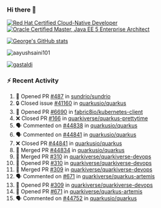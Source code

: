 ### Hi there 👋

<!--START_SECTION:badges-->
[![Red Hat Certified Cloud-Native Developer](https://images.credly.com/size/110x110/images/12ef4e4e-3d8d-4caf-9ab1-858c5bcb9619/image.png)](http://www.credly.com/badges/b6402e31-0894-48e6-b488-e2e551dcc809 "Red Hat Certified Cloud-Native Developer")
[![Oracle Certified Master, Java EE 5 Enterprise Architect](https://images.credly.com/size/110x110/images/1fa3549c-674c-4779-b3d6-d7d64eac2c23/Oracle-Certification-badge_OC-Master.png)](http://www.credly.com/badges/2565574e-b81d-410e-ab7d-24666ddcbe00 "Oracle Certified Master, Java EE 5 Enterprise Architect")
<!--END_SECTION:badges-->

[![George's GitHub stats](https://github-readme-stats.vercel.app/api?username=gastaldi&show=reviews,prs_merged&hide=contribs,prs&theme=transparent&show_icons=true)](https://github.com/anuraghazra/github-readme-stats)

<p align="left"> <img src="https://komarev.com/ghpvc/?username=gastaldi&label=Profile%20views&color=0e75b6&style=for-the-badge" alt="aayushsaini101" /> </p>

<p align="left"> <a href="https://github.com/ryo-ma/github-profile-trophy"><img src="https://github-profile-trophy.vercel.app/?username=gastaldi" alt="gastaldi" /></a> </p>

### :zap: Recent Activity

<!--START_SECTION:activity-->
1. 💪 Opened PR [#487](https://github.com/sundrio/sundrio/pull/487) in [sundrio/sundrio](https://github.com/sundrio/sundrio)
2. 🔒 Closed issue [#41160](https://github.com/quarkusio/quarkus/issues/41160) in [quarkusio/quarkus](https://github.com/quarkusio/quarkus)
3. 💪 Opened PR [#6690](https://github.com/fabric8io/kubernetes-client/pull/6690) in [fabric8io/kubernetes-client](https://github.com/fabric8io/kubernetes-client)
4. ❌ Closed PR [#166](https://github.com/quarkiverse/quarkus-prettytime/pull/166) in [quarkiverse/quarkus-prettytime](https://github.com/quarkiverse/quarkus-prettytime)
5. 🗣 Commented on [#44838](https://github.com/quarkusio/quarkus/pull/44838#issuecomment-2508787733) in [quarkusio/quarkus](https://github.com/quarkusio/quarkus)
6. 🗣 Commented on [#44841](https://github.com/quarkusio/quarkus/pull/44841#issuecomment-2508787544) in [quarkusio/quarkus](https://github.com/quarkusio/quarkus)
7. ❌ Closed PR [#44841](https://github.com/quarkusio/quarkus/pull/44841) in [quarkusio/quarkus](https://github.com/quarkusio/quarkus)
8. 🎉 Merged PR [#44834](https://github.com/quarkusio/quarkus/pull/44834) in [quarkusio/quarkus](https://github.com/quarkusio/quarkus)
9. 🎉 Merged PR [#310](https://github.com/quarkiverse/quarkiverse-devops/pull/310) in [quarkiverse/quarkiverse-devops](https://github.com/quarkiverse/quarkiverse-devops)
10. 💪 Opened PR [#310](https://github.com/quarkiverse/quarkiverse-devops/pull/310) in [quarkiverse/quarkiverse-devops](https://github.com/quarkiverse/quarkiverse-devops)
11. 🎉 Merged PR [#309](https://github.com/quarkiverse/quarkiverse-devops/pull/309) in [quarkiverse/quarkiverse-devops](https://github.com/quarkiverse/quarkiverse-devops)
12. 🗣 Commented on [#671](https://github.com/quarkiverse/quarkus-artemis/pull/671#issuecomment-2506889028) in [quarkiverse/quarkus-artemis](https://github.com/quarkiverse/quarkus-artemis)
13. 💪 Opened PR [#309](https://github.com/quarkiverse/quarkiverse-devops/pull/309) in [quarkiverse/quarkiverse-devops](https://github.com/quarkiverse/quarkiverse-devops)
14. 💪 Opened PR [#671](https://github.com/quarkiverse/quarkus-artemis/pull/671) in [quarkiverse/quarkus-artemis](https://github.com/quarkiverse/quarkus-artemis)
15. 🗣 Commented on [#44752](https://github.com/quarkusio/quarkus/pull/44752#issuecomment-2506075832) in [quarkusio/quarkus](https://github.com/quarkusio/quarkus)
<!--END_SECTION:activity-->
